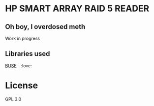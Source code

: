 # HP SMART ARRAY RAID 5 READER
## Oh boy, I overdosed meth
Work in progress

## Libraries used
[BUSE](https://github.com/acozzette/BUSE) - :love:

# License
GPL 3.0
